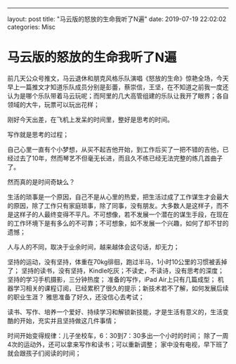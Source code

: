 ---
layout: post
title:  "马云版的怒放的生命我听了N遍"
date:   2019-07-19 22:02:02
categories: Misc

# 马云版的怒放的生命我听了N遍
前几天公众号推文，马云退休和朋克风格乐队演唱《怒放的生命》惊艳全场，今天早上一篇推文才知道乐队成员分别是彭蕾，蔡崇信，王坚，在不知道之前我一度还认为是哪个乐队带着马云玩呢；而阿里的几大高管组建的乐队让我开了眼界；各自领域的大牛，玩票可以玩出花样；

刚好今天出差，在飞机上发呆的时间里，整好是思考的时间。

写作就是思考的过程；

自己心里一直有个小梦想，从买不起吉他开始，到工作后买了一把不错的吉他，已经过去了10年，然而琴艺不但毫无长进，而且久不练已经无法完整的练几首曲子了。

然而真的是时间奇缺么？

生活的琐事是一个原因，自己不是从心里的热爱，把生活过成了工作谋生才会最大的原因，除了工作只有家庭琐事，除了同事，没有朋友。大多数人是这样子，而不是这样子的人最终变得不平凡。不可想像，若不发展一个潜在的谋生手段，在现在的工作环境下是有多么的不可靠；不可想象，如不发展一个兴趣，如何了却不甘的遗憾；

人与人的不同，取决于业余时间，越来越体会这句话，却无力；

坚持的运动，没有坚持，体重在70kg徘徊，跑过半马，1小时10公里的习惯被丢掉了；
坚持的读书，没有坚持，Kindle吃灰；不读史，不读诗，没有思考的深度；
坚持的学习手机摄影，三分钟热度；
准备的写作，iPad Air上只有几篇成型；
机器学习相关的课程订阅，已经累积了很久的提示；新技术若不了解，如何发展后续的职业生涯？
雅思准备了好久，还没信心去考试；

读书、写作、培养一个爱好、持续学习和解锁新技能，才是生活有意义的，生活变酷的开始，充实并且坚持做这几件事情；

时间开始变得规律：儿子坐校车，6：30到7：30多出一个小时的时间；
除了一周4次的运动外，还可以拿来写作和读书；可以重新调整；
家中没有电视，早下班了就会跟孩子们阅读的时间；